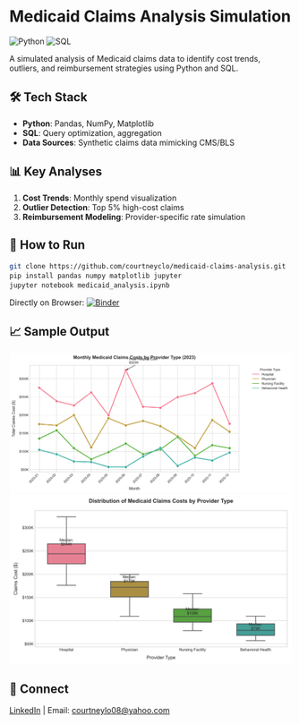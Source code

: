 # Medicaid Claims Analysis Simulation

![Python](https://img.shields.io/badge/Python-3.9%2B-blue)
![SQL](https://img.shields.io/badge/SQL-SQLite%2FPostgreSQL-orange)

A simulated analysis of Medicaid claims data to identify cost trends, outliers, and reimbursement strategies using Python and SQL.

## 🛠️ Tech Stack
- **Python**: Pandas, NumPy, Matplotlib
- **SQL**: Query optimization, aggregation
- **Data Sources**: Synthetic claims data mimicking CMS/BLS

## 📊 Key Analyses
1. **Cost Trends**: Monthly spend visualization
2. **Outlier Detection**: Top 5% high-cost claims
3. **Reimbursement Modeling**: Provider-specific rate simulation

## 🚀 How to Run
```bash
git clone https://github.com/courtneyclo/medicaid-claims-analysis.git
pip install pandas numpy matplotlib jupyter
jupyter notebook medicaid_analysis.ipynb
```

Directly on Browser:
[![Binder](https://mybinder.org/badge_logo.svg)](https://mybinder.org/v2/gh/courtneyclo/medicaid-claims-analysis/HEAD?labpath=notebook%2Fmedicaid_analysis.ipynb)
## 📈 Sample Output
![Monthly Cost Trends](medicaid_monthly_trends.png)
![Claims Cost Distribution](medicaid_cost_distribution.png)

## 🔗 Connect
[LinkedIn](https://linkedin.com/in/courtneylo) | Email: courtneylo08@yahoo.com
